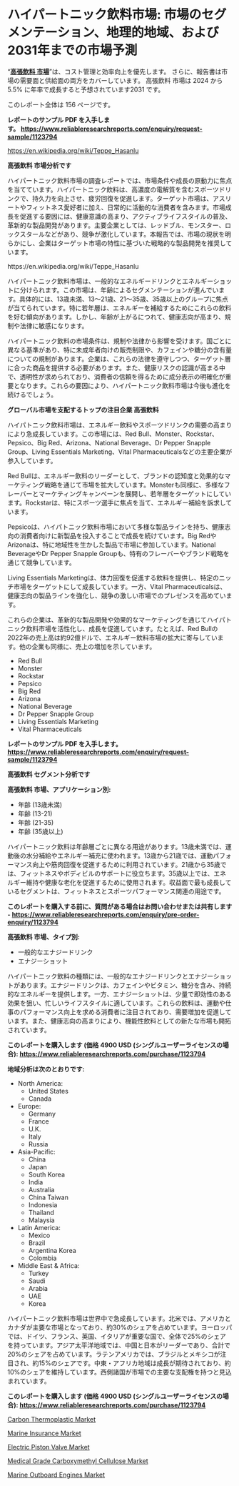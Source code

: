 <p><h1>ハイパートニック飲料市場: 市場のセグメンテーション、地理的地域、および2031年までの市場予測</h1></p><p>&ldquo;<strong><a href="https://www.reliableresearchreports.com/hypertonic-drinks-r1123794?utm_campaign=110&utm_medium=9&utm_source=Github&utm_content=ia&utm_term=17112024&utm_id=hypertonic-drinks">高張飲料 市場</a></strong>&rdquo;は、コスト管理と効率向上を優先します。 さらに、報告書は市場の需要面と供給面の両方をカバーしています。 高張飲料 市場は 2024 から 5.5% に年率で成長すると予想されています2031 です。</p>
<p>このレポート全体は 156 ページです。</p>
<p><strong>レポートのサンプル PDF を入手します。&nbsp;<a href="https://www.reliableresearchreports.com/enquiry/request-sample/1123794?utm_campaign=110&utm_medium=9&utm_source=Github&utm_content=ia&utm_term=17112024&utm_id=hypertonic-drinks">https://www.reliableresearchreports.com/enquiry/request-sample/1123794</a></strong></p>
<p><a href="https://en.wikipedia.org/wiki/Teppe_Hasanlu?utm_campaign=110&utm_medium=9&utm_source=Github&utm_content=ia&utm_term=17112024&utm_id=hypertonic-drinks">https://en.wikipedia.org/wiki/Teppe_Hasanlu</a></p>
<p><strong>高張飲料 市場分析です</strong></p>
<p><p>ハイパートニック飲料市場の調査レポートでは、市場条件や成長の原動力に焦点を当てています。ハイパートニック飲料は、高濃度の電解質を含むスポーツドリンクで、持久力を向上させ、疲労回復を促進します。ターゲット市場は、アスリートやフィットネス愛好者に加え、日常的に活動的な消費者を含みます。市場成長を促進する要因には、健康意識の高まり、アクティブライフスタイルの普及、革新的な製品開発があります。主要企業としては、レッドブル、モンスター、ロックスタールなどがあり、競争が激化しています。本報告では、市場の現状を明らかにし、企業はターゲット市場の特性に基づいた戦略的な製品開発を推奨しています。</p></p>
<p>https://en.wikipedia.org/wiki/Teppe_Hasanlu</p>
<p><p>ハイパートニック飲料市場は、一般的なエネルギードリンクとエネルギーショットに分けられます。この市場は、年齢によるセグメンテーションが進んでいます。具体的には、13歳未満、13〜21歳、21〜35歳、35歳以上のグループに焦点が当てられています。特に若年層は、エネルギーを補給するためにこれらの飲料を好む傾向があります。しかし、年齢が上がるにつれて、健康志向が高まり、規制や法律に敏感になります。</p><p>ハイパートニック飲料の市場条件は、規制や法律から影響を受けます。国ごとに異なる基準があり、特に未成年者向けの販売制限や、カフェインや糖分の含有量についての規制があります。企業は、これらの法律を遵守しつつ、ターゲット層に合った商品を提供する必要があります。また、健康リスクの認識が高まる中で、透明性が求められており、消費者の信頼を得るために成分表示の明確化が重要となります。これらの要因により、ハイパートニック飲料市場は今後も進化を続けるでしょう。</p></p>
<p><strong>グローバル市場を支配するトップの注目企業 高張飲料</strong></p>
<p><p>ハイパトニック飲料市場は、エネルギー飲料やスポーツドリンクの需要の高まりにより急成長しています。この市場には、Red Bull、Monster、Rockstar、Pepsico、Big Red、Arizona、National Beverage、Dr Pepper Snapple Group、Living Essentials Marketing、Vital Pharmaceuticalsなどの主要企業が参入しています。</p><p>Red Bullは、エネルギー飲料のリーダーとして、ブランドの認知度と効果的なマーケティング戦略を通じて市場を拡大しています。Monsterも同様に、多様なフレーバーとマーケティングキャンペーンを展開し、若年層をターゲットにしています。Rockstarは、特にスポーツ選手に焦点を当て、エネルギー補給を訴求しています。</p><p>Pepsicoは、ハイパトニック飲料市場において多様な製品ラインを持ち、健康志向の消費者向けに新製品を投入することで成長を続けています。Big RedやArizonaは、特に地域性を生かした製品で市場に参加しています。National BeverageやDr Pepper Snapple Groupも、特有のフレーバーやブランド戦略を通じて競争しています。</p><p>Living Essentials Marketingは、体力回復を促進する飲料を提供し、特定のニッチ市場をターゲットにして成長しています。一方、Vital Pharmaceuticalsは、健康志向の製品ラインを強化し、競争の激しい市場でのプレゼンスを高めています。</p><p>これらの企業は、革新的な製品開発や効果的なマーケティングを通じてハイパトニック飲料市場を活性化し、成長を促進しています。たとえば、Red Bullの2022年の売上高は約92億ドルで、エネルギー飲料市場の拡大に寄与しています。他の企業も同様に、売上の増加を示しています。</p></p>
<p><ul><li>Red Bull</li><li>Monster</li><li>Rockstar</li><li>Pepsico</li><li>Big Red</li><li>Arizona</li><li>National Beverage</li><li>Dr Pepper Snapple Group</li><li>Living Essentials Marketing</li><li>Vital Pharmaceuticals</li></ul></p>
<p><strong>レポートのサンプル PDF を入手します。 <a href="https://www.reliableresearchreports.com/enquiry/request-sample/1123794?utm_campaign=110&utm_medium=9&utm_source=Github&utm_content=ia&utm_term=17112024&utm_id=hypertonic-drinks">https://www.reliableresearchreports.com/enquiry/request-sample/1123794</a></strong></p>
<p><strong>高張飲料 セグメント分析です</strong></p>
<p><strong>高張飲料 市場、アプリケーション別:</strong></p>
<p><ul><li>年齢 (13歳未満)</li><li>年齢 (13-21)</li><li>年齢 (21-35)</li><li>年齢 (35歳以上)</li></ul></p>
<p><p>ハイパートニック飲料は年齢層ごとに異なる用途があります。13歳未満では、運動後の水分補給やエネルギー補充に使われます。13歳から21歳では、運動パフォーマンス向上や筋肉回復を促進するために利用されています。21歳から35歳では、フィットネスやボディビルのサポートに役立ちます。35歳以上では、エネルギー維持や健康な老化を促進するために使用されます。収益面で最も成長しているセグメントは、フィットネスとスポーツパフォーマンス関連の用途です。</p></p>
<p><strong>このレポートを購入する前に、質問がある場合はお問い合わせまたは共有します - <a href="https://www.reliableresearchreports.com/enquiry/pre-order-enquiry/1123794?utm_campaign=110&utm_medium=9&utm_source=Github&utm_content=ia&utm_term=17112024&utm_id=hypertonic-drinks">https://www.reliableresearchreports.com/enquiry/pre-order-enquiry/1123794</a></strong></p>
<p><strong>高張飲料 市場、タイプ別:</strong></p>
<p><ul><li>一般的なエナジードリンク</li><li>エナジーショット</li></ul></p>
<p><p>ハイパートニック飲料の種類には、一般的なエナジードリンクとエナジーショットがあります。エナジードリンクは、カフェインやビタミン、糖分を含み、持続的なエネルギーを提供します。一方、エナジーショットは、少量で即効性のある効果を狙い、忙しいライフスタイルに適しています。これらの飲料は、運動や仕事のパフォーマンス向上を求める消費者に注目されており、需要増加を促進しています。また、健康志向の高まりにより、機能性飲料としての新たな市場も開拓されています。</p></p>
<p><strong>このレポートを購入します (価格 4900 USD (シングルユーザーライセンスの場合): <a href="https://www.reliableresearchreports.com/purchase/1123794?utm_campaign=110&utm_medium=9&utm_source=Github&utm_content=ia&utm_term=17112024&utm_id=hypertonic-drinks">https://www.reliableresearchreports.com/purchase/1123794</a></strong></p>
<p><strong>地域分析は次のとおりです:</strong></p>
<p><ul>
    <li>
        North America:
        <ul>
            <li>United States</li>
            <li>Canada</li>
        </ul>
    </li>
    <li>
        Europe:
        <ul>
            <li>Germany</li>
            <li>France</li>
            <li>U.K.</li>
            <li>Italy</li>
            <li>Russia</li>
        </ul>
    </li>
    <li>
        Asia-Pacific:
        <ul>
            <li>China</li>
            <li>Japan</li>
            <li>South Korea</li>
            <li>India</li>
            <li>Australia</li>
            <li>China Taiwan</li>
            <li>Indonesia</li>
            <li>Thailand</li>
            <li>Malaysia</li>
        </ul>
    </li>
    <li>
        Latin America:
        <ul>
            <li>Mexico</li>
            <li>Brazil</li>
            <li>Argentina Korea</li>
            <li>Colombia</li>
        </ul>
    </li>
    <li>
        Middle East & Africa:
        <ul>
            <li>Turkey</li>
            <li>Saudi</li>
            <li>Arabia</li>
            <li>UAE</li>
            <li>Korea</li>
        </ul>
    </li>
    </ul></p>
<p><p>ハイパートニック飲料市場は世界中で急成長しています。北米では、アメリカとカナダが主要な市場となっており、約30%のシェアを占めています。ヨーロッパでは、ドイツ、フランス、英国、イタリアが重要な国で、全体で25%のシェアを持っています。アジア太平洋地域では、中国と日本がリーダーであり、合計で20%のシェアを占めています。ラテンアメリカでは、ブラジルとメキシコが注目され、約15%のシェアです。中東・アフリカ地域は成長が期待されており、約10%のシェアを維持しています。西側諸国が市場での主要な支配権を持つと見込まれています。</p></p>
<p><strong>このレポートを購入します (価格 4900 USD (シングルユーザーライセンスの場合): <a href="https://www.reliableresearchreports.com/purchase/1123794?utm_campaign=110&utm_medium=9&utm_source=Github&utm_content=ia&utm_term=17112024&utm_id=hypertonic-drinks">https://www.reliableresearchreports.com/purchase/1123794</a></strong></p>
<p><p><a href="https://github.com/RoccoManning/Market-Research-Report-List-7/blob/main/carbon-thermoplastic-market.md?utm_campaign=110&utm_medium=9&utm_source=Github&utm_content=ia&utm_term=17112024&utm_id=hypertonic-drinks">Carbon Thermoplastic Market</a></p><p><a href="https://issuu.com/reportprime-2/docs/marine-insurance-market-size-2030.p_8148b84af804d3?utm_campaign=110&utm_medium=9&utm_source=Github&utm_content=ia&utm_term=17112024&utm_id=hypertonic-drinks">Marine Insurance Market</a></p><p><a href="https://www.linkedin.com/pulse/strategic-forecast-electric-piston-valve-market-growth-hu0fe?utm_campaign=110&utm_medium=9&utm_source=Github&utm_content=ia&utm_term=17112024&utm_id=hypertonic-drinks">Electric Piston Valve Market</a></p><p><a href="https://github.com/gulaimolin/Market-Research-Report-List-6/blob/main/medical-grade-carboxymethyl-cellulose-market.md?utm_campaign=110&utm_medium=9&utm_source=Github&utm_content=ia&utm_term=17112024&utm_id=hypertonic-drinks">Medical Grade Carboxymethyl Cellulose Market</a></p><p><a href="https://issuu.com/reportprime-2/docs/marine-outboard-engines-market-size_b81d56b99aa25f?utm_campaign=110&utm_medium=9&utm_source=Github&utm_content=ia&utm_term=17112024&utm_id=hypertonic-drinks">Marine Outboard Engines Market</a></p></p>